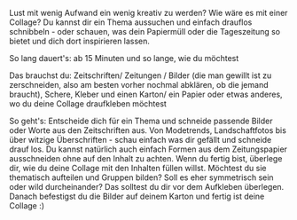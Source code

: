Lust mit wenig Aufwand ein wenig kreativ zu werden? Wie wäre es mit einer Collage? Du kannst dir ein Thema aussuchen und einfach drauflos schnibbeln - oder schauen, was dein Papiermüll oder die Tageszeitung so bietet und dich dort inspirieren lassen.

So lang dauert's: ab 15 Minuten und so lange, wie du möchtest

Das brauchst du: Zeitschriften/ Zeitungen / Bilder (die man gewillt ist zu zerschneiden, also am besten vorher nochmal abklären, ob die jemand braucht), Schere, Kleber und einen Karton/ ein Papier oder etwas anderes, wo du deine Collage draufkleben möchtest

So geht's: Entscheide dich für ein Thema und schneide passende Bilder oder Worte aus den Zeitschriften aus. Von Modetrends, Landschaftfotos bis über witzige Überschriften - schau einfach was dir gefällt und schneide drauf los. Du kannst natürlich auch einfach Formen aus dem Zeitungspapier ausschneiden ohne auf den Inhalt zu achten. Wenn du fertig bist, überlege dir, wie du deine Collage mit den Inhalten füllen willst. Möchtest du sie thematisch aufteilen und Gruppen bilden? Soll es eher symmetrisch sein oder wild durcheinander? Das solltest du dir vor dem Aufkleben überlegen. Danach befestigst du die Bilder auf deinem Karton und fertig ist deine Collage :) 
